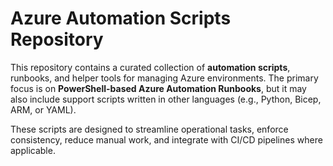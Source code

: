 # Azure Automation Scripts Repository

This repository contains a curated collection of **automation scripts**, runbooks, and helper tools for managing Azure environments. The primary focus is on **PowerShell-based Azure Automation Runbooks**, but it may also include support scripts written in other languages (e.g., Python, Bicep, ARM, or YAML).

These scripts are designed to streamline operational tasks, enforce consistency, reduce manual work, and integrate with CI/CD pipelines where applicable.

